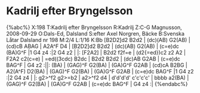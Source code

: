 # Kadrilj efter Bryngelsson

{%abc%}
X:198
T:Kadrilj efter Bryngelsson
R:Kadrilj
Z:C-G Magnusson, 2008-09-29
O:Dals-Ed, Dalsland
S:efter Axel Norgren, Bäcke
B:Svenska Låtar Dalsland nr 198
M:2/4
L:1/16
K:Bb
[B2D2]d2 B2d2 | (dc)(AB) G2(AB) | (cd)cB ABAG | A2A^F D4 |
[B2D2]d2 B2d2 | (dc)(AB) G2(AB) | (c=e)dc (BA)G^F |1 G4 z4 :|2 G4 z2 |
|: [F2A2] | B2d2 f2f=e | (d2{=ed})c2 z2 A2 | F2A2 c2(c=e) | =ed((3cdc) B2dc |
B2d2 B2d2 | (dc)AB G2AB | (c=e)dc BAG^F | G4 z2 :||:
(BA) | (GAG)^F G2(BA) | (GA)G^F G2AB | (cd)cA B2BG | A2(A^F) D2(BA) |
(GAG)^F G2(BA) | (GA)G^F G2AB | (c=e)dc BAG^F |1  G4 z2 :|2 G4 z4 |
|: g2>^f2 g2>=b2 | a2>^f2 d4 | d'd'd'd' c'c'c'c' | bbbb a2(BA) |
(GAG)^F G2(BA) | (GA)G^F G2AB | (c=e)dc BAG^F | G4 z4 :|
{%endabc%}
